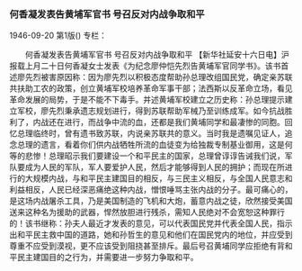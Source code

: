 ### 何香凝发表告黄埔军官书  号召反对内战争取和平

1946-09-20
第1版()
专栏：

　　何香凝发表告黄埔军官书
    号召反对内战争取和平
    【新华社延安十六日电】沪报载上月二十日何香凝女士发表《为纪念廖仲恺先烈告黄埔军官同学书》。该书首述廖先烈被害原因称：因为廖先烈以积极态度帮助孙总理改组国民党，确定亲苏联共扶助工农的政策，创立黄埔军校培养革命军事干部；法西斯以反革命立场，看见革命发展的局势，于是不能不下毒手。并述黄埔军校建立之历史称：孙总理提示建立军校，廖先烈秉承遗志规划进行，得到苏联帮助军械乃至训练成军。如今抗战胜利了，内战还在进行，而战争中流的血，还都是我们黄埔同学和最凄惨的同胞。回忆总理临终时，曾有遗书致苏联，内说亲苏联共的意义。当时我是遗嘱见证人，追念总理的遗言，看着你们供内战牺牲所流的血徒变为给独裁专制基业御用，这是何等的悲惨！总理昭示我们要建设一个和平民主的国家，总理曾谆谆告诫我们说，军队要成为人民的军队，军人要爱护人民，然后才能够得到人民的拥护；而现在所进行的大规模内战，与和平民主建国目的相反，与三民主义相反，与全国人民意志和利益相反，人民已经深恶痛绝这种内战，憎恨唾骂主张内战的分子。最可痛心的，是这场内战屠杀工具，乃是美国制造的飞机和大炮，蓄意内战之徒，欣然接受美国送来这种名为援助的武器，悍然放胆进行残杀，需知人民绝对不会宽恕这种罪行的！该书继称：孙夫人最近才发表的意见，可以代表国民党并代表全国人民，指示出和平民主救中国的道路，她和孙哲生的意见和他们在国民党内的地位，并应受到尊重不应受到漠视，更不应该受到阻挠甚至排斥。最后号召黄埔同学应拒绝有背和平民主建国目的之行为，并需要进一步努力争取和平。
